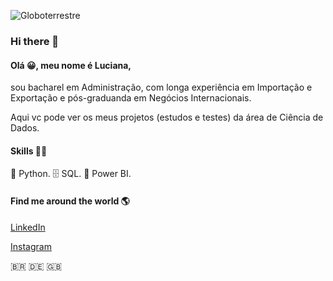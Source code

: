 ![Globoterrestre](https://user-images.githubusercontent.com/78648122/118824221-0c886980-b890-11eb-95d4-326ca450172e.jpg)

### Hi there 👋


#### Olá 😀, meu nome é Luciana, 

sou bacharel em Administração, com longa experiência em Importação e Exportação e pós-graduanda em Negócios Internacionais.

Aqui vc pode ver os meus projetos (estudos e testes) da área de Ciência de Dados.


#### Skills 👩‍💻

🐍 Python.
🗄 SQL.
🧮 Power BI.



#### Find me around the world 🌎  

[LinkedIn](www.linkedin.com/in/luciana-lanzoni-menges)

[Instagram](@mengeslucy)

🇧🇷  🇩🇪  🇬🇧
